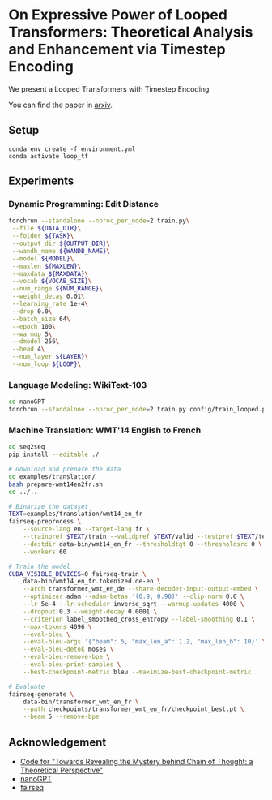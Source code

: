 # On Expressive Power of Looped Transformers: Theoretical Analysis and Enhancement via Timestep Encoding

We present a Looped Transformers with Timestep Encoding

You can find the paper in [arxiv](https://arxiv.org/abs/2410.01405).

## Setup

```shell
conda env create -f environment.yml
conda activate loop_tf
```

## Experiments

### Dynamic Programming: Edit Distance

```bash
torchrun --standalone --nproc_per_node=2 train.py\
 --file ${DATA_DIR}\
 --folder ${TASK}\
 --output_dir ${OUTPUT_DIR}\
 --wandb_name ${WANDB_NAME}\
 --model ${MODEL}\
 --maxlen ${MAXLEN}\
 --maxdata ${MAXDATA}\
 --vocab ${VOCAB_SIZE}\
 --num_range ${NUM_RANGE}\
 --weight_decay 0.01\
 --learning_rate 1e-4\
 --drop 0.0\
 --batch_size 64\
 --epoch 100\
 --warmup 5\
 --dmodel 256\
 --head 4\
 --num_layer ${LAYER}\
 --num_loop ${LOOP}\
```

### Language Modeling: WikiText-103

```bash
cd nanoGPT
torchrun --standalone --nproc_per_node=2 train.py config/train_looped.py
```

### Machine Translation: WMT'14 English to French

```bash
cd seq2seq
pip install --editable ./

# Download and prepare the data
cd examples/translation/
bash prepare-wmt14en2fr.sh
cd ../..

# Binarize the dataset
TEXT=examples/translation/wmt14_en_fr
fairseq-preprocess \
    --source-lang en --target-lang fr \
    --trainpref $TEXT/train --validpref $TEXT/valid --testpref $TEXT/test \
    --destdir data-bin/wmt14_en_fr --thresholdtgt 0 --thresholdsrc 0 \
    --workers 60

# Train the model
CUDA_VISIBLE_DEVICES=0 fairseq-train \
    data-bin/wmt14_en_fr.tokenized.de-en \
    --arch transformer_wmt_en_de --share-decoder-input-output-embed \
    --optimizer adam --adam-betas '(0.9, 0.98)' --clip-norm 0.0 \
    --lr 5e-4 --lr-scheduler inverse_sqrt --warmup-updates 4000 \
    --dropout 0.3 --weight-decay 0.0001 \
    --criterion label_smoothed_cross_entropy --label-smoothing 0.1 \
    --max-tokens 4096 \
    --eval-bleu \
    --eval-bleu-args '{"beam": 5, "max_len_a": 1.2, "max_len_b": 10}' \
    --eval-bleu-detok moses \
    --eval-bleu-remove-bpe \
    --eval-bleu-print-samples \
    --best-checkpoint-metric bleu --maximize-best-checkpoint-metric

# Evaluate
fairseq-generate \
    data-bin/transformer_wmt_en_fr \
    --path checkpoints/transformer_wmt_en_fr/checkpoint_best.pt \
    --beam 5 --remove-bpe
```

## Acknowledgement

- [Code for "Towards Revealing the Mystery behind Chain of Thought: a Theoretical Perspective"](https://github.com/guyuntian/CoT_benchmark)
- [nanoGPT](https://github.com/karpathy/nanoGPT)
- [fairseq](https://github.com/facebookresearch/fairseq)